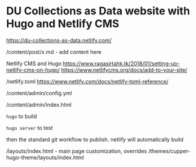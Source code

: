 # DU Collections as Data website with Hugo and Netlify CMS

https://du-collections-as-data.netlify.com/

/content/post/x.md - add content here


Netlify CMS and Hugo https://www.ragasirtahk.tk/2018/01/setting-up-netlify-cms-on-hugo/
https://www.netlifycms.org/docs/add-to-your-site/

/netlify.toml https://www.netlify.com/docs/netlify-toml-reference/

/content/admin/config.yml

/content/admin/index.html

```hugo``` to build

```hugo server``` to test

then the standard git workflow to publish. netlify will automatically build

/layouts/index.html - main page customization, overrides /themes/cupper-hugo-theme/layouts/index.html
